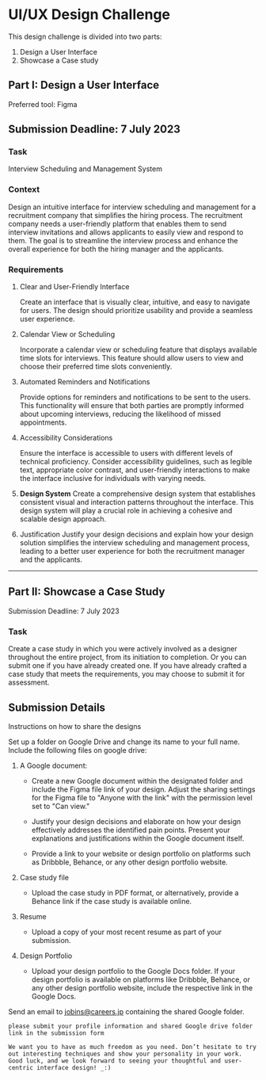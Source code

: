 # UI/UX Design Challenge

This design challenge is divided into two parts:

1. Design a User Interface
2. Showcase a Case study

## Part I: Design a User Interface 

Preferred tool: Figma

## Submission Deadline: 7 July 2023 

### **Task**

Interview Scheduling and Management System 

### Context

Design an intuitive interface for interview scheduling and management for a recruitment company that simplifies the hiring process. The recruitment company needs a user-friendly platform that enables them to send interview invitations and allows applicants to easily view and respond to them. The goal is to streamline the interview process and enhance the overall experience for both the hiring manager and the applicants.

### 

### Requirements 

1. Clear and User-Friendly Interface

   Create an interface that is visually clear, intuitive, and easy to navigate for users. The design should prioritize usability and provide a seamless user experience.

2. Calendar View or Scheduling

   Incorporate a calendar view or scheduling feature that displays available time slots for interviews. This feature should allow users to view and choose their preferred time slots conveniently.

3. Automated Reminders and Notifications

   Provide options for reminders and notifications to be sent to the users. This functionality will ensure that both parties are promptly informed about upcoming interviews, reducing the likelihood of missed appointments.

4. Accessibility Considerations

   Ensure the interface is accessible to users with different levels of technical proficiency. Consider accessibility guidelines, such as legible text, appropriate color contrast, and user-friendly interactions to make the interface inclusive for individuals with varying needs.

5. **Design System** 
   Create a comprehensive design system that establishes consistent visual and interaction patterns throughout the interface. This design system will play a crucial role in achieving a cohesive and scalable design approach.
6. Justification 
   Justify your design decisions and explain how your design solution simplifies the interview scheduling and management process, leading to a better user experience for both the recruitment manager and the applicants.  

---

## Part II: Showcase a Case Study 

Submission Deadline: 7 July 2023 

### Task

Create a case study in which you were actively involved as a designer throughout the entire project, from its initiation to completion. Or you can submit one if you have already created one. If you have already crafted a case study that meets the requirements, you may choose to submit it for assessment. 

## Submission Details

Instructions on how to share the designs 

Set up a folder on Google Drive and change its name to your full name. Include the following files on google drive:

1. A Google document:
   * Create a new Google document within the designated folder and include the Figma file link of your design. Adjust the sharing settings for the Figma file to "Anyone with the link" with the permission level set to "Can view." 

   * Justify your design decisions and elaborate on how your design effectively addresses the identified pain points. Present your explanations and justifications within the Google document itself. 

   * Provide a link to your website or design portfolio on platforms such as Dribbble, Behance, or any other design portfolio website. 

2. Case study file
   * Upload the case study in PDF format, or alternatively, provide a Behance link if the case study is available online. 

3. Resume
   * Upload a copy of your most recent resume as part of your submission.  
     
4. Design Portfolio
   * Upload your design portfolio to the Google Docs folder. If your design portfolio is available on platforms like Dribbble, Behance, or any other design portfolio website, include the respective link in the Google Docs.

Send an email to jobins@careers.jp containing the shared Google folder.

`please submit your profile information and shared Google drive folder link in the submission form`

`We want you to have as much freedom as you need. Don’t hesitate to try out interesting techniques and show your personality in your work. Good luck, and we look forward to seeing your thoughtful and user-centric interface design! _:)`
